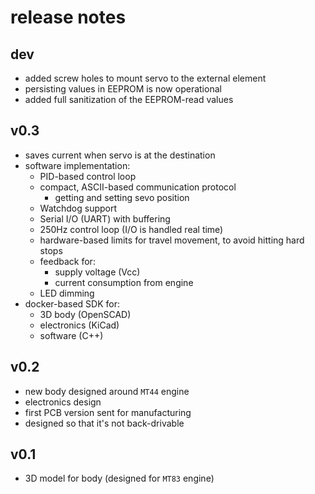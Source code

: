 # release notes

## dev
* added screw holes to mount servo to the external element
* persisting values in EEPROM is now operational
* added full sanitization of the EEPROM-read values

## v0.3
* saves current when servo is at the destination
* software implementation:
  * PID-based control loop
  * compact, ASCII-based communication protocol
    * getting and setting sevo position
  * Watchdog support
  * Serial I/O (UART) with buffering
  * 250Hz control loop (I/O is handled real time)
  * hardware-based limits for travel movement, to avoid hitting hard stops
  * feedback for:
    * supply voltage (Vcc)
    * current consumption from engine
  * LED dimming
* docker-based SDK for:
  * 3D body (OpenSCAD)
  * electronics (KiCad)
  * software (C++)

## v0.2
* new body designed around `MT44` engine
* electronics design
* first PCB version sent for manufacturing
* designed so that it's not back-drivable

## v0.1
* 3D model for body (designed for `MT83` engine)
